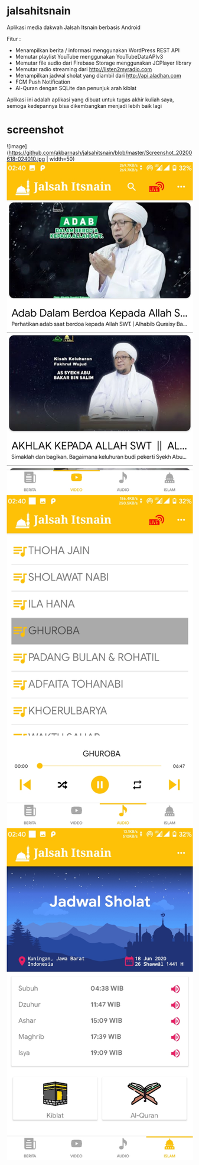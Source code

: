 # jalsahitsnain
Aplikasi media dakwah Jalsah Itsnain berbasis Android

Fitur :
- Menampilkan berita / informasi menggunakan WordPress REST API
- Memutar playlist YouTube menggunakan YouTubeDataAPIv3
- Memutar file audio dari Firebase Storage menggunakan JCPlayer library
- Memutar radio streaming dari http://listen2myradio.com
- Menampilkan jadwal sholat yang diambil dari http://api.aladhan.com
- FCM Push Notification
- Al-Quran dengan SQLite dan penunjuk arah kiblat

Aplikasi ini adalah aplikasi yang dibuat untuk tugas akhir kuliah saya, semoga kedepannya bisa dikembangkan menjadi lebih baik lagi

# screenshot

![image](https://github.com/akbarnash/jalsahitsnain/blob/master/Screenshot_20200618-024010.jpg | width=50)
![image](https://github.com/akbarnash/jalsahitsnain/blob/master/Screenshot_20200618-024014.jpg)
![image](https://github.com/akbarnash/jalsahitsnain/blob/master/Screenshot_20200618-024027.jpg)
![image](https://github.com/akbarnash/jalsahitsnain/blob/master/Screenshot_20200618-024033.jpg)

